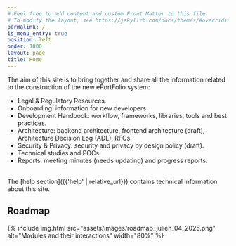 ```yaml
---
# Feel free to add content and custom Front Matter to this file.
# To modify the layout, see https://jekyllrb.com/docs/themes/#overriding-theme-defaults
permalink: /
is_menu_entry: true
position: left
order: 1000
layout: page
title: Home
---
```

The aim of this site is to bring together and share all the information related to the construction of the new ePortFolio system:

- Legal & Regulatory Resources.
- Onboarding: information for new developers.
- Development Handbook: workflow, frameworks, libraries, tools and best practices.
- Architecture: backend architecture, frontend architecture (draft), Architecture Decision Log (ADL), RFCs.
- Security & Privacy: security and privacy by design policy (draft). 
- Technical studies and POCs.
- Reports: meeting minutes (needs updating) and progress reports.

<br/>
The [help section]({{'help' | relative_url}}) contains technical information about this site.

## Roadmap
{% include img.html
        src="assets/images/roadmap_julien_04_2025.png"
        alt="Modules and their interactions"
        width="80%"
%}
<br/>




<!-- ### Main Milestones (sample)

```mermaid
gantt
    
    dateFormat YYYY-MM-DD
    section Functional Specification
        First batch of features          :milestone, crit, fbf, 2023-11-08, 1d
        General Functional Specification (GFS)    :gfs, after fbf, 10d
        Detailled Functional Specification (DFS)    :dfs, after gfs, 10d
    section Technical Specification
        External systems identification :esi, after dfs, 30d
        Protocols & norms study :pns, after dfs, 30d
        Technical Specifications (TS)    :ts, after pns, 10d
        Technical Specifications Document (TSD)    :milestone, crit, tsd, after ts, 1d
    section Development Framework
        Tools and conventions :tools, 2023-10-01, 30d
        Test Infrastructure :testinfra, 2023-11-01, 30d
    section Frontend
        Front task1 :ft1, 2024-01-01, 60d
        Front task2 :ft2, after ft1, 40d
    section Backend
        Back task1 :bt1, 2024-01-01, 25d
        Back task2 :bt2, after bt1, 40d
    section Realease
     First Release          :milestone, crit, frl, 2024-10-01, 1d
   
       
``` -->

